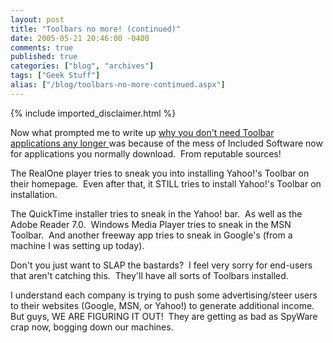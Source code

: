 ```yaml
---
layout: post
title: "Toolbars no more! (continued)"
date: 2005-05-21 20:46:00 -0400
comments: true
published: true
categories: ["blog", "archives"]
tags: ["Geek Stuff"]
alias: ["/blog/toolbars-no-more-continued.aspx"]
---
```

<!-- more -->
{% include imported_disclaimer.html %}
<P>Now what prompted me to write up <A href="/blogs/eduncan911/archive/2005/05/21/get_rid_of_those_toolbars.aspx">why you don't need Toolbar applications any longer </A>was because of the&nbsp;mess of Included Software now for applications you normally download.&nbsp; From reputable&nbsp;sources!</P>
<P>The RealOne player tries to sneak you into installing Yahoo!'s Toolbar on their homepage.&nbsp; Even after that, it STILL tries to install Yahoo!'s Toolbar on installation.&nbsp; </P>
<P>The QuickTime installer tries to sneak in the Yahoo! bar.&nbsp; As well as the Adobe Reader 7.0.&nbsp; Windows Media Player tries to sneak in the MSN Toolbar.&nbsp; And another freeway app tries to sneak in Google's (from a machine I was setting up today).</P>
<P>Don't you just want to SLAP the bastards?&nbsp; I feel very sorry for end-users that aren't catching this.&nbsp; They'll have all sorts of Toolbars installed.</P>
<P>I understand each company is trying to push some advertising/steer users to their websites (Google, MSN, or Yahoo!)&nbsp;to generate additional income.&nbsp; But guys, WE ARE FIGURING IT OUT!&nbsp; They are getting as bad as SpyWare crap now, bogging down our machines.</P>
<P>&nbsp;</P>
